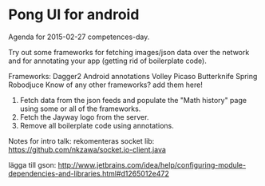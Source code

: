 # Pong UI for android

Agenda for 2015-02-27 competences-day.

Try out some frameworks for fetching images/json data over the network and for annotating your app (getting rid of boilerplate code).

Frameworks:
Dagger2
Android annotations
Volley
Picaso
Butterknife
Spring
Robodjuce
Know of any other frameworks? add them here!

1. Fetch data from the json feeds and populate the "Math history" page using some or all of the frameworks.
2. Fetch the Jayway logo from the server.
3. Remove all boilerplate code using annotations.

Notes for intro talk:
rekomenteras socket lib:
https://github.com/nkzawa/socket.io-client.java

lägga till gson:
http://www.jetbrains.com/idea/help/configuring-module-dependencies-and-libraries.html#d1265012e472
